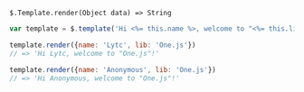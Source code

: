     $.Template.render(Object data) => String

~~~js
var template = $.template('Hi <%= this.name %>, welcome to "<%= this.lib %>"!')

template.render({name: 'Lytc', lib: 'One.js'})
// => 'Hi Lytc, welcome to "One.js"!'

template.render({name: 'Anonymous', lib: 'One.js'})
// => 'Hi Anonymous, welcome to "One.js"!'
~~~